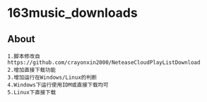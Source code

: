 # 163music_downloads
## About
	1.脚本修改自https://github.com/crayonxin2000/NeteaseCloudPlayListDownload
	2.增加直接下载功能
	3.增加运行在Windows/Linux的判断
	4.Windows下运行使用IDM或直接下载均可
	5.Linux下直接下载
